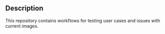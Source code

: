 ## Description
This repository contains workflows for testing user cases and issues with current images.